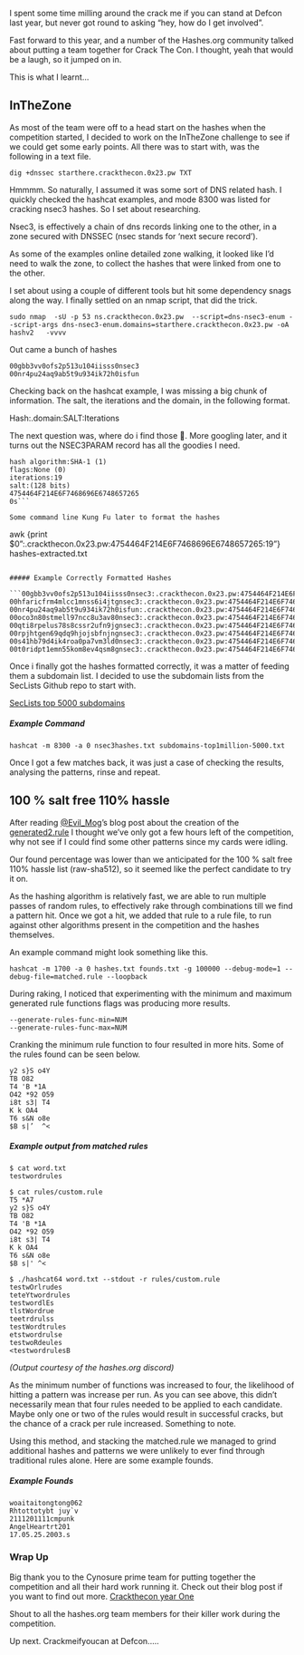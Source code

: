 I spent some time milling around the crack me if you can stand at Defcon last year, but never got round to asking “hey, how do I get involved”. 

Fast forward to this year, and a number of the Hashes.org community talked about putting a team together for Crack The Con. I thought, yeah that would be a laugh, so it jumped on in. 

This is what I learnt... 

## InTheZone 

As most of the team were off to a head start on the hashes when the competition started, I decided to work on the InTheZone challenge to see if we could get some early points. All there was to start with, was the following in a text file.  


```
dig +dnssec starthere.crackthecon.0x23.pw TXT
```

Hmmmm. So naturally, I assumed it was some sort of DNS related hash. I quickly checked the hashcat examples, and mode  8300 was listed for cracking nsec3 hashes. So I set about researching. 

Nsec3, is effectively a chain of dns records linking one to the other, in a zone secured with DNSSEC (nsec stands for ‘next secure record’). 

As some of the examples online detailed zone walking, it looked like I’d need to walk the zone, to collect the hashes that were linked from one to the other. 

I set about using a couple of different tools but hit some dependency snags along the way. I finally settled on an nmap script, that did the trick. 

``sudo nmap  -sU -p 53 ns.crackthecon.0x23.pw  --script=dns-nsec3-enum --script-args dns-nsec3-enum.domains=starthere.crackthecon.0x23.pw -oA hashv2   -vvvv``

Out came a bunch of hashes 


```
00gbb3vv0ofs2p513u104iisss0nsec3
00nr4pu24aq9ab5t9u934ik72h0isfun
```

Checking back on the hashcat example, I was missing a big chunk of information. The salt, the iterations and the domain, in the following format. 

Hash:.domain:SALT:Iterations 

The next question was, where do i find those 🧐. More googling later, and it turns out the NSEC3PARAM record has all the goodies I need. 

```crackthecon.0x23.pw IN NSEC3PARAM    
hash algorithm:SHA-1 (1)
flags:None (0)
iterations:19
salt:(128 bits)    
4754464F214E6F7468696E6748657265
0s```

Some command line Kung Fu later to format the hashes 

```
awk {print $0”:.crackthecon.0x23.pw:4754464F214E6F7468696E6748657265:19”} hashes-extracted.txt 
```

##### Example Correctly Formatted Hashes

```00gbb3vv0ofs2p513u104iisss0nsec3:.crackthecon.0x23.pw:4754464F214E6F7468696E6748657265:19
00hfaricfrm4mlcc1mnss6i4jtgnsec3:.crackthecon.0x23.pw:4754464F214E6F7468696E6748657265:19
00nr4pu24aq9ab5t9u934ik72h0isfun:.crackthecon.0x23.pw:4754464F214E6F7468696E6748657265:19
00oco3n80stmell97ncc8u3av80nsec3:.crackthecon.0x23.pw:4754464F214E6F7468696E6748657265:19
00qti8rpelus78s8cssr2ufn9jgnsec3:.crackthecon.0x23.pw:4754464F214E6F7468696E6748657265:19
00rpjhtgen69qdq9hjojsbfnjngnsec3:.crackthecon.0x23.pw:4754464F214E6F7468696E6748657265:19
00s41hb79d4ik4roa0pa7vm3ld0nsec3:.crackthecon.0x23.pw:4754464F214E6F7468696E6748657265:19
00t0ridpt1emn55kom8ev4qsm8gnsec3:.crackthecon.0x23.pw:4754464F214E6F7468696E6748657265:19
```

Once i finally got the hashes formatted correctly, it was a matter of feeding them a subdomain list. I decided to use the subdomain lists from the SecLists Github repo to start with. 

[SecLists top 5000 subdomains](https://github.com/danielmiessler/SecLists/blob/master/Discovery/DNS/subdomains-top1million-5000.txt)

##### Example Command 

```
hashcat -m 8300 -a 0 nsec3hashes.txt subdomains-top1million-5000.txt 
```
Once I got a few matches back, it was just a case of checking the results, analysing the patterns, rinse and repeat. 


## 100 % salt free 110% hassle

After reading [@Evil_Mog](https://twitter.com/Evil_Mog)’s blog post about the creation of the [generated2.rule](https://github.com/evilmog/evilmog/wiki/Hashcat-Raking---generated2.rule) I thought we’ve only got a few hours left of the competition, why not see if I could find some other patterns since my cards were idling. 

Our found percentage was lower than we anticipated for the 100 % salt free 110% hassle list (raw-sha512), so it seemed like the perfect candidate to try it on. 

As the hashing algorithm is relatively fast, we are able to run multiple passes of random rules, to effectively rake through combinations till we find a pattern hit. Once we got a hit, we added that rule to a rule file, to run against other algorithms present in the competition and the hashes themselves. 

An example command might look something like this. 

```
hashcat -m 1700 -a 0 hashes.txt founds.txt -g 100000 --debug-mode=1 --debug-file=matched.rule --loopback
```
During raking, I noticed that experimenting  with the minimum and maximum generated rule functions flags was producing more results. 

```
--generate-rules-func-min=NUM 
--generate-rules-func-max=NUM
```
Cranking the minimum rule function to four resulted in more hits. Some of the rules found can be seen below. 



```T5 *A7
y2 s}S o4Y
TB O82
T4 'B *1A
O42 *92 O59
i8t s3| T4
K k OA4
T6 s&N o8e
$B s|’  ^<
```

##### Example output from matched rules


```
$ cat word.txt
testwordrules
```

```
$ cat rules/custom.rule
T5 *A7
y2 s}S o4Y
TB O82
T4 'B *1A
O42 *92 O59
i8t s3| T4
K k OA4
T6 s&N o8e
$B s|' ^<
```

```
$ ./hashcat64 word.txt --stdout -r rules/custom.rule
testwOrlrudes
teteYtwordrules
testwordlEs
tlstWordrue
teetrdrulss
testWordtrules
etstwordrulse
testwoRdeules
<testwordrulesB
```
 
*(Output courtesy of the hashes.org discord)*

As the minimum number of functions was increased to four, the likelihood of hitting a pattern was increase per run. As you can see above, this didn’t necessarily mean that four rules needed to be applied to each candidate. Maybe only one or two of the rules would result in successful cracks, but the chance of a crack per rule increased. Something to note.

Using this method, and stacking the matched.rule we managed to grind additional hashes and patterns we were unlikely to ever find through traditional rules alone. Here are some example founds.

##### Example Founds 
```
woaitaitongtong062
Rhtottotybt juy`v
2111201111cmpunk
AngelHeartrt201
17.05.25.2003.s
```

### Wrap Up
Big thank you to the Cynosure prime team for putting together the competition and all their hard work running it. Check out their blog post if you want to find out more. [Crackthecon year One](https://blog.cynosureprime.com/2019/05/crackthecon-year-1.html)

Shout to all the hashes.org team members for their killer work during the competition. 

Up next. Crackmeifyoucan at Defcon.....
